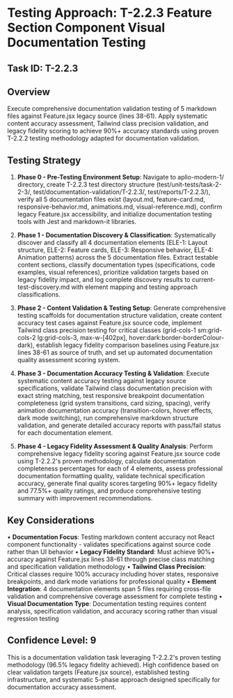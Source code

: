# Testing Approach: T-2.2.3 Feature Section Component Visual Documentation Testing

## Task ID: T-2.2.3

## Overview
Execute comprehensive documentation validation testing of 5 markdown files against Feature.jsx legacy source (lines 38-61). Apply systematic content accuracy assessment, Tailwind class precision validation, and legacy fidelity scoring to achieve 90%+ accuracy standards using proven T-2.2.2 testing methodology adapted for documentation validation.

## Testing Strategy

1. **Phase 0 - Pre-Testing Environment Setup**: Navigate to aplio-modern-1/ directory, create T-2.2.3 test directory structure (test/unit-tests/task-2-2-3/, test/documentation-validation/T-2.2.3/, test/reports/T-2.2.3/), verify all 5 documentation files exist (layout.md, feature-card.md, responsive-behavior.md, animations.md, visual-reference.md), confirm legacy Feature.jsx accessibility, and initialize documentation testing tools with Jest and markdown-it libraries.

2. **Phase 1 - Documentation Discovery & Classification**: Systematically discover and classify all 4 documentation elements (ELE-1: Layout structure, ELE-2: Feature cards, ELE-3: Responsive behavior, ELE-4: Animation patterns) across the 5 documentation files. Extract testable content sections, classify documentation types (specifications, code examples, visual references), prioritize validation targets based on legacy fidelity impact, and log complete discovery results to current-test-discovery.md with element mapping and testing approach classifications.

3. **Phase 2 - Content Validation & Testing Setup**: Generate comprehensive testing scaffolds for documentation structure validation, create content accuracy test cases against Feature.jsx source code, implement Tailwind class precision testing for critical classes (grid-cols-1 sm:grid-cols-2 lg:grid-cols-3, max-w-[402px], hover:dark:border-borderColour-dark), establish legacy fidelity comparison baselines using Feature.jsx lines 38-61 as source of truth, and set up automated documentation quality assessment scoring system.

4. **Phase 3 - Documentation Accuracy Testing & Validation**: Execute systematic content accuracy testing against legacy source specifications, validate Tailwind class documentation precision with exact string matching, test responsive breakpoint documentation completeness (grid system transitions, card sizing, spacing), verify animation documentation accuracy (transition-colors, hover effects, dark mode switching), run comprehensive markdown structure validation, and generate detailed accuracy reports with pass/fail status for each documentation element.

5. **Phase 4 - Legacy Fidelity Assessment & Quality Analysis**: Perform comprehensive legacy fidelity scoring against Feature.jsx source code using T-2.2.2's proven methodology, calculate documentation completeness percentages for each of 4 elements, assess professional documentation formatting quality, validate technical specification accuracy, generate final quality scores targeting 90%+ legacy fidelity and 77.5%+ quality ratings, and produce comprehensive testing summary with improvement recommendations.

## Key Considerations

• **Documentation Focus**: Testing markdown content accuracy not React component functionality - validates specifications against source code rather than UI behavior
• **Legacy Fidelity Standard**: Must achieve 90%+ accuracy against Feature.jsx lines 38-61 through precise class matching and specification validation methodology
• **Tailwind Class Precision**: Critical classes require 100% accuracy including hover states, responsive breakpoints, and dark mode variations for professional quality
• **Element Integration**: 4 documentation elements span 5 files requiring cross-file validation and comprehensive coverage assessment for complete testing
• **Visual Documentation Type**: Documentation testing requires content analysis, specification validation, and accuracy scoring rather than visual regression testing

## Confidence Level: 9

This is a documentation validation task leveraging T-2.2.2's proven testing methodology (96.5% legacy fidelity achieved). High confidence based on clear validation targets (Feature.jsx source), established testing infrastructure, and systematic 5-phase approach designed specifically for documentation accuracy assessment.